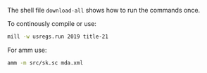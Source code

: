 The shell file `download-all` shows how to run the commands once.

To continously compile or use:

```sh
mill -w usregs.run 2019 title-21
```

For amm use:

```sh
amm -m src/sk.sc mda.xml
```
